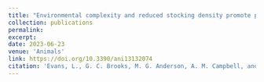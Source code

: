 ```yaml
---
title: "Environmental complexity and reduced stocking density promote positive behavioral outcomes in broiler chickens"
collection: publications
permalink: 
excerpt:
date: 2023-06-23
venue: 'Animals'
link: https://doi.org/10.3390/ani13132074
citation: 'Evans, L., G. C. Brooks, M. G. Anderson, A. M. Campbell, and L. Jacobs. 2023. Environmental complexity and reduced stocking density promote positive behavioral outcomes in broiler chickens. <i>Animals</i> 13:2074'
---
```

